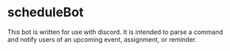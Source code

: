 # scheduleBot
This bot is written for use with discord. It is intended to parse a command and notify users of an upcoming event, assignment, or reminder.
